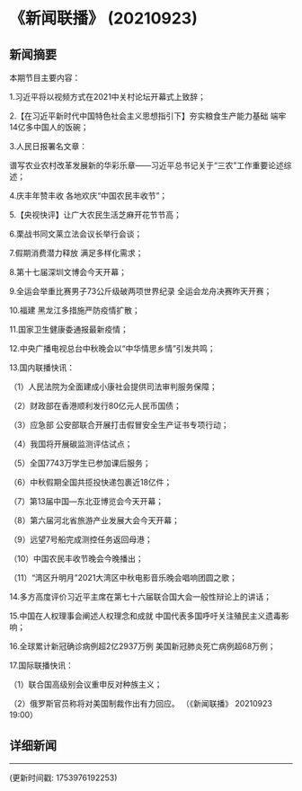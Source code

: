 # 《新闻联播》 (20210923)

## 新闻摘要

本期节目主要内容：


1.习近平将以视频方式在2021中关村论坛开幕式上致辞；


2.【在习近平新时代中国特色社会主义思想指引下】夯实粮食生产能力基础 端牢14亿多中国人的饭碗；


3.人民日报署名文章：

谱写农业农村改革发展新的华彩乐章——习近平总书记关于“三农”工作重要论述综述；


4.庆丰年赞丰收 各地欢庆“中国农民丰收节”；


5.【央视快评】让广大农民生活芝麻开花节节高；


6.栗战书同文莱立法会议长举行会谈；


7.假期消费潜力释放 满足多样化需求；


8.第十七届深圳文博会今天开幕；


9.全运会举重比赛男子73公斤级破两项世界纪录 全运会龙舟决赛昨天开赛；


10.福建 黑龙江多措施严防疫情扩散；


11.国家卫生健康委通报最新疫情；


12.中央广播电视总台中秋晚会以“中华情思乡情”引发共鸣；


13.国内联播快讯：


（1）人民法院为全面建成小康社会提供司法审判服务保障；


（2）财政部在香港顺利发行80亿元人民币国债；


（3）应急部 公安部联合开展打击假冒安全生产证书专项行动；


（4）我国将开展碳监测评估试点；


（5）全国7743万学生已参加课后服务；


（6）中秋假期全国共揽投快递包裹近18亿件；


（7）第13届中国—东北亚博览会今天开幕；


（8）第六届河北省旅游产业发展大会今天开幕；


（9）远望7号船完成测控任务返回母港；


（10）中国农民丰收节晚会今晚播出；


（11）“湾区升明月”2021大湾区中秋电影音乐晚会唱响团圆之歌；


14.多方高度评价习近平主席在第七十六届联合国大会一般性辩论上的讲话；


15.中国在人权理事会阐述人权理念和成就 中国代表多国呼吁关注殖民主义遗毒影响；


16.全球累计新冠确诊病例超2亿2937万例 美国新冠肺炎死亡病例超68万例；


17.国际联播快讯：


（1）联合国高级别会议重申反对种族主义；


（2）俄罗斯官员称将对美国制裁作出有力回应。
（《新闻联播》 20210923 19:00）

## 详细新闻

---

(更新时间戳: 1753976192253)

